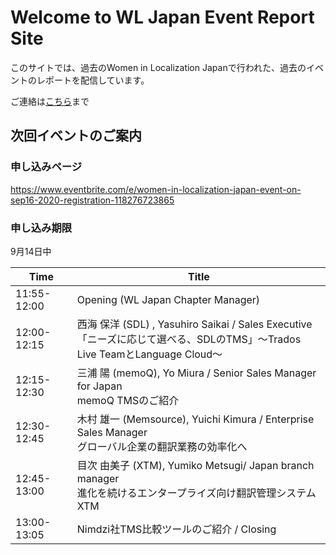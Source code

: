 # Welcome to WL Japan Event Report Site

このサイトでは、過去のWomen in Localization Japanで行われた、過去のイベントのレポートを配信しています。

ご連絡は[こちら](mailto:ja.chapter@womeninlocalization.com)まで

## 次回イベントのご案内

### 申し込みページ
https://www.eventbrite.com/e/women-in-localization-japan-event-on-sep16-2020-registration-118276723865

### 申し込み期限
9月14日中

| Time | Title |
| ----- | --- |
| 11:55-12:00 | Opening (WL Japan Chapter Manager)
| 12:00-12:15 | 西海 保洋 (SDL) , Yasuhiro Saikai / Sales Executive<br>「ニーズに応じて選べる、SDLのTMS」～Trados Live TeamとLanguage Cloud～|
| 12:15-12:30 | 三浦 陽 (memoQ), Yo Miura / Senior Sales Manager for Japan<br>memoQ TMSのご紹介
| 12:30-12:45 | 木村 雄一 (Memsource), Yuichi Kimura / Enterprise Sales Manager<br>グローバル企業の翻訳業務の効率化へ
| 12:45-13:00 | 目次 由美子 (XTM), Yumiko Metsugi/ Japan branch manager<br>進化を続けるエンタープライズ向け翻訳管理システム XTM
|13:00-13:05 | Nimdzi社TMS比較ツールのご紹介 / Closing
